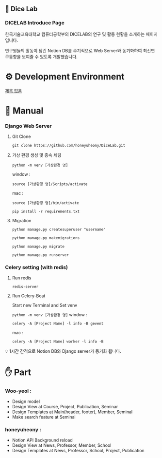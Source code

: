 ## 🎲 Dice Lab

### DICELAB Introduce Page

한국기술교육대학교 컴퓨터공학부의 DICELAB의 연구 및 활동 현황을 소개하는 페이지입니다.

연구원들의 활동이 담긴 Notion DB를 주기적으로 Web Server와 동기화하여 최신연구동향을 보여줄 수 있도록 개발했습니다.  

# **⚙️ Development Environment**

[제목 없음](https://www.notion.so/268e3507701144f1ad4b7f39fec57f06)

# 📖 **Manual**

### **Django Web Server**

1. Git Clone
    
    `git clone https://github.com/honeyuheony/DiceLab.git`
    
2. 가상 환경 생성 및 종속 세팅
    
    `python -m venv [가상환경 명]`
    
    window : 
    
    `source [가상환경 명]/Scripts/activate` 
    
    mac : 
    
    `source [가상환경 명]/bin/activate`
    
    `pip install -r requirements.txt`
    
3. Migration
    
    `python manage.py createsuperuser "username"`
    
    `python manage.py makemigrations`
    
    `python manage.py migrate`
    
    `python manage.py runserver`
    

### Celery setting (with redis)

1. Run redis
    
    `redis-server`
    
2. Run Celery-Beat
    
    Start new Terminal and Set venv
    
    `python -m venv [가상환경 명]`
    window : 
    
    `celery -A [Project Name] -l info -B gevent`
    
    mac : 
    
    `celery -A [Project Name] worker -l info -B` 
    

<aside>
💡 1시간 간격으로 Notion DB와 Django server가 동기화 됩니다.

</aside>

# **✋ Part**

### Woo-yeol :

- Design model
- Design View at Course, Project, Publication, Seminar
- Design Templates at Main(header, footer), Member, Seminal
- Make search feature at Seminal

### honeyuheony :

- Notion API Background reload
- Design View at News, Professor, Member, School
- Design Templates at News, Professor, School, Project, Publication
